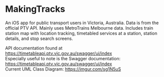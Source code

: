 # MakingTracks
An iOS app for public transport users in Victoria, Australia. Data is from the official PTV API. Mainly uses MetroTrains Melbourne data. Includes train station map with location tracking, timetabled services at a station, station details, and stop search screens.  
  
API documentation found at https://timetableapi.ptv.vic.gov.au/swagger/ui/index  
Especially useful to note is the Swagger documentation: https://timetableapi.ptv.vic.gov.au/swagger/ui/index  
Current UML Class Diagram: https://imgur.com/sg1N5uS  
